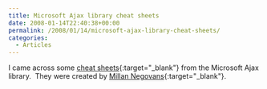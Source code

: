 ```yaml
---
title: Microsoft Ajax library cheat sheets
date: 2008-01-14T22:40:38+00:00
permalink: /2008/01/14/microsoft-ajax-library-cheat-sheets/
categories:
  - Articles
---
```

I came across some [cheat sheets](https://aspnetresources.com/blog/ms_ajax_cheat_sheets_batch2.aspx){:target="_blank"} from the Microsoft Ajax library.  They were created by [Millan Negovans](https://aspnetresources.com/blog/default.aspx){:target="_blank"}.
